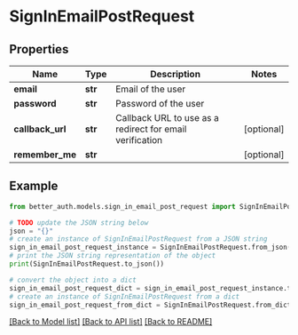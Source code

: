 # SignInEmailPostRequest


## Properties

Name | Type | Description | Notes
------------ | ------------- | ------------- | -------------
**email** | **str** | Email of the user | 
**password** | **str** | Password of the user | 
**callback_url** | **str** | Callback URL to use as a redirect for email verification | [optional] 
**remember_me** | **str** |  | [optional] 

## Example

```python
from better_auth.models.sign_in_email_post_request import SignInEmailPostRequest

# TODO update the JSON string below
json = "{}"
# create an instance of SignInEmailPostRequest from a JSON string
sign_in_email_post_request_instance = SignInEmailPostRequest.from_json(json)
# print the JSON string representation of the object
print(SignInEmailPostRequest.to_json())

# convert the object into a dict
sign_in_email_post_request_dict = sign_in_email_post_request_instance.to_dict()
# create an instance of SignInEmailPostRequest from a dict
sign_in_email_post_request_from_dict = SignInEmailPostRequest.from_dict(sign_in_email_post_request_dict)
```
[[Back to Model list]](../README.md#documentation-for-models) [[Back to API list]](../README.md#documentation-for-api-endpoints) [[Back to README]](../README.md)



